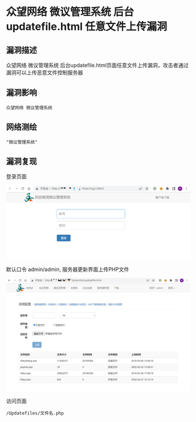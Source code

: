 # 众望网络 微议管理系统 后台updatefile.html 任意文件上传漏洞

## 漏洞描述

众望网络 微议管理系统 后台updatefile.html页面任意文件上传漏洞，攻击者通过漏洞可以上传恶意文件控制服务器

## 漏洞影响

```
众望网络 微议管理系统
```

## 网络测绘

```
"微议管理系统"
```

## 漏洞复现

登录页面

![image-20220525103602413](images/202205251036461.png)

默认口令 admin/admin, 服务器更新界面上传PHP文件

![image-20220525103740928](images/202205251037014.png)

访问页面

```
/Updatefiles/文件名.php
```